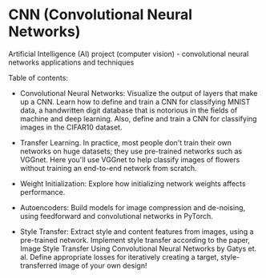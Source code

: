 # CNN (Convolutional Neural Networks)

Artificial Intelligence (AI) project (computer vision) - convolutional neural networks applications and techniques

Table of contents:

- Convolutional Neural Networks: Visualize the output of layers that make up a CNN. Learn how to define and train a CNN for classifying MNIST data, a handwritten digit database that is notorious in the fields of machine and deep learning. Also, define and train a CNN for classifying images in the CIFAR10 dataset.

- Transfer Learning. In practice, most people don't train their own networks on huge datasets; they use pre-trained networks such as VGGnet. Here you'll use VGGnet to help classify images of flowers without training an end-to-end network from scratch.

- Weight Initialization: Explore how initializing network weights affects performance.

- Autoencoders: Build models for image compression and de-noising, using feedforward and convolutional networks in PyTorch.

- Style Transfer: Extract style and content features from images, using a pre-trained network. Implement style transfer according to the paper, Image Style Transfer Using Convolutional Neural Networks by Gatys et. al. Define appropriate losses for iteratively creating a target, style-transferred image of your own design!
